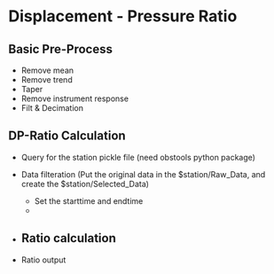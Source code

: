 # Displacement - Pressure Ratio

## Basic Pre-Process

- Remove mean
- Remove trend
- Taper
- Remove instrument response
- Filt & Decimation

## DP-Ratio Calculation

- Query for the station pickle file (need obstools python package)


- Data filteration (Put the original data in the $station/Raw_Data, and create the $station/Selected_Data)

    - Set the starttime and endtime 
    - 

- Ratio calculation
    - 

- Ratio output



## 